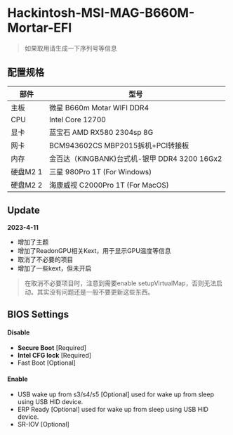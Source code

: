 # Hackintosh-MSI-MAG-B660M-Mortar-EFI

> 如果取用请生成一下序列号等信息

## 配置规格

| 部件 | 型号 |
| --- | --- |
| 主板 | 微星 B660m Motar WIFI DDR4|
| CPU | Intel Core 12700 |
| 显卡 | 蓝宝石 AMD RX580 2304sp 8G  |
| 网卡 | BCM943602CS MBP2015拆机+PCI转接板  |
| 内存 | 金百达（KINGBANK)台式机-银甲 DDR4 3200 16Gx2 |
| 硬盘M2 1 | 三星 980Pro 1T (For Windows) |
| 硬盘M2 2 | 海康威视 C2000Pro 1T (For MacOS) |


## Update

**2023-4-11**
* 增加了主题
* 增加了ReadonGPU相关Kext，用于显示GPU温度等信息
* 取消了不必要的项目
* 增加了一些kext，但未开启
> 在取消不必要项目时，注意到需要enable setupVirtualMap，否则无法启动。其实没有问题还是一般不要更新这些东西。

## BIOS Settings
#### Disable
  * **Secure Boot** [Required]
  * **Intel CFG lock** [Required]
  * Fast Boot [Optional]
#### Enable
  * USB wake up from s3/s4/s5 [Optional] used for wake up from sleep using USB HID device.
  * ERP Ready [Optional] used for wake up from sleep using USB HID device.
  * SR-IOV [Optional]
